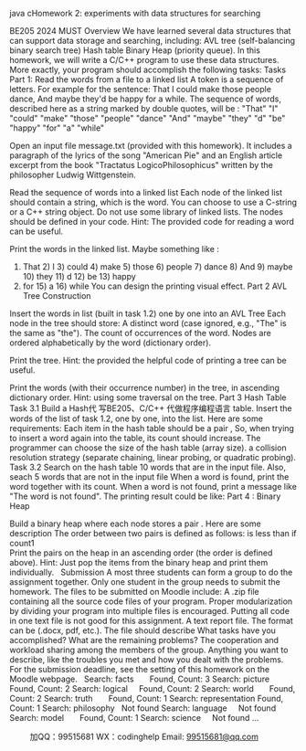 java cHomework 2: experiments with data 
structures for searching 
 
BE205 2024 MUST 
Overview 
We have learned several data structures that can support data storage and searching, including: 
AVL tree (self-balancing binary search tree)
Hash table
Binary Heap (priority queue). 
In this homework, we will write a C/C++ program to use these data structures. More exactly, your 
program should accomplish the following tasks: 
Tasks 
Part 1: Read the words from a file to a linked list 
 A token is a sequence of letters. For example for the sentence: 
That I could make those people dance, 
And maybe they'd be happy for a while. 
The sequence of words, described here as a string marked by double quotes, will be : 
"That" "I" "could" "make" "those" "people" "dance" "And" "maybe" "they" "d" "be" "happy" 
"for" "a" "while"
 
 Open an input file message.txt (provided with this homework). It includes a paragraph of the 
lyrics of the song "American Pie" and an English article excerpt from the book "Tractatus LogicoPhilosophicus"
 written by the philosopher Ludwig Wittgenstein. 
 
Read the sequence of words into a linked list 
Each node of the linked list should contain a string, which is the word. 
You can choose to use a C-string or a C++ string object. 
Do not use some library of linked lists. The nodes should be defined in your code. 
Hint: The provided code for reading a word can be useful. 
 
Print the words in the linked list. Maybe something like :
 1) That  2) I  3) could  4) make  5) those  6) people  7) 
dance  8) And  9) maybe  10) they  11) d  12) be  13) happy  
14) for  15) a  16) while You can design the printing visual effect. 
Part 2 AVL Tree Construction 
 
Insert the words in list (built in task 1.2) one by one into an AVL Tree
Each node in the tree should store:
A distinct word (case ignored, e.g., "The" is the same as "the").
The count of occurrences of the word.
Nodes are ordered alphabetically by the word (dictionary order).
 
Print the tree. 
Hint: the provided the helpful code of printing a tree can be useful. 
 
Print the words (with their occurrence number) in the tree, in ascending dictionary order. 
Hint: using some traversal on the tree. 
Part 3 Hash Table 
Task 3.1 
Build a Hash代 写BE205、C/C++
代做程序编程语言 table. Insert the words of the list of task 1.2, one by one, into the list. Here are some 
requirements: 
Each item in the hash table should be a pair  , So, when trying to insert a 
word again into the table, its count should increase. 
The programmer can choose 
the size of the hash table (array size).
a collision resolution strategy (separate chaining, linear probing, or quadratic probing).
Task 3.2 
Search on the hash table 10 words that are in the input file. Also, seach 5 words that are not 
in the input file
When a word is found, print the word together with its count. 
When a word is not found, print a message like "The word is not found".
The printing result could be like: Part 4 : Binary Heap 
 
Build a binary heap where each node stores a pair  . Here are some description
The order between two pairs is defined as follows:
 is less than  if 
count1  
Print the  pairs on the heap in an ascending order (the order is defined above). 
Hint: Just pop the items from the binary heap and print them individually. 
 
Submission 
A most three students can form a group to do the assignment together. Only one student in 
the group needs to submit the homework. 
The files to be submitted on Moodle include: 
A .zip file containing all the source code files of your program.
Proper modularization by dividing your program into multiple files is encouraged. 
Putting all code in one text file is not good for this assignment. 
A text report file. The format can be (.docx, pdf, etc.). The file should describe 
What tasks have you accomplished? What are the remaining problems? 
The cooperation and workload sharing among the members of the group. 
Anything you want to describe, like the troubles you met and how you dealt with 
the problems. 
For the submission deadline, see the setting of this homework on the Moodle webpage. 
 
Search: facts       Found, Count: 3
Search: picture     Found, Count: 2
Search: logical     Found, Count: 2
Search: world       Found, Count: 2
Search: truth       Found, Count: 1
Search: representation Found, Count: 1
Search: philosophy   Not found
Search: language     Not found
Search: model       Found, Count: 1
Search: science     Not found
...

         
加QQ：99515681  WX：codinghelp  Email: 99515681@qq.com
